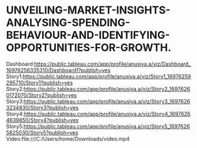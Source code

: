 # UNVEILING-MARKET-INSIGHTS-ANALYSING-SPENDING-BEHAVIOUR-AND-IDENTIFYING-OPPORTUNITIES-FOR-GROWTH.
Dashboard:https://public.tableau.com/app/profile/anusiya.a/viz/Dashboard_16976256335310/Dashboard1?publish=yes
Story1:https://public.tableau.com/app/profile/anusiya.a/viz/Story1_16976259295710/Story1?publish=yes
Story2:https://public.tableau.com/app/profile/anusiya.a/viz/Story2_16976260172070/Story2?publish=yes
Story3:https://public.tableau.com/app/profile/anusiya.a/viz/Story3_16976263234830/Story3?publish=yes
Story4:https://public.tableau.com/app/profile/anusiya.a/viz/Story4_16976264639850/Story4?publish=yes
Story5:https://public.tableau.com/app/profile/anusiya.a/viz/Story5_16976265825030/Story5?publish=yes
Video:file:///C:/Users/home/Downloads/video.mp4
